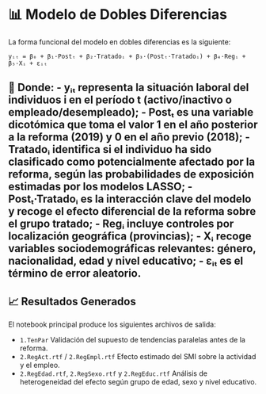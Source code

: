 # 📊 Modelo de Dobles Diferencias
La forma funcional del modelo en dobles diferencias es la siguiente:

`yᵢₜ = β₀ + β₁·Postₜ + β₂·Tratadoᵢ + β₃·(Postₜ·Tratadoᵢ) + β₄·Regᵢ + β₅·Xᵢ + εᵢₜ`

📌 Donde:
	- yᵢₜ representa la situación laboral del individuos i en el período t (activo/inactivo o empleado/desempleado); 
	- Postₜ es una variable dicotómica que toma el valor 1 en el año posterior a la reforma (2019) y 0 en el año previo (2018);
	- Tratadoᵢ identifica si el individuo ha sido clasificado como potencialmente afectado por la reforma, según las probabilidades de exposición estimadas por los modelos LASSO;
	- Postₜ·Tratadoᵢ es la interacción clave del modelo y recoge el efecto diferencial de la reforma sobre el grupo tratado;
	- Regᵢ incluye controles por localización geográfica (provincias);
	- Xᵢ recoge variables sociodemográficas relevantes: género, nacionalidad, edad y nivel educativo;
	- εᵢₜ es el término de error aleatorio.
---
## 📈 Resultados Generados
El notebook principal produce los siguientes archivos de salida:
- `1.TenPar` Validación del supuesto de tendencias paralelas antes de la reforma.
- `2.RegAct.rtf` / `2.RegEmpl.rtf` Efecto estimado del SMI sobre la actividad y el empleo.
- `2.RegEdad.rtf`, `2.RegSexo.rtf` y `2.RegEduc.rtf` Análisis de heterogeneidad del efecto según grupo de edad, sexo y nivel educativo.